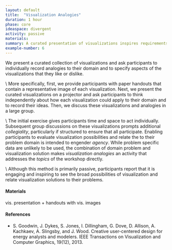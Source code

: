 ```yaml
---
layout: default
title:  "Visualization Analogies"
duration: 1 hour
phase: core
ideaspace: divergent
activity: passive
materials:
summary: A curated presentation of visualizations inspires requirements-by-example.
example-number: 6
---
```


We present a curated collection of visualizations and ask participants to individually record analogies to their domain and to specify aspects of the visualizations that they like or dislike.

\\
More specifically, first, we provide participants with paper handouts that contain a representative image of each visualization. Next, we present the curated visualizations on a projector and ask participants to think independently about how each visualization could apply to their domain and to record their ideas. Then, we discuss these visualizations and analogies in a large group.

\\
The initial exercise gives participants time and space to act individually. Subsequent group discussions on these visualizations prompts additional _collegiality_, particularly if structured to ensure that all participate. Enabling participants to evaluate visualization possibilities and relate the to their problem domain is intended to engender _agency_. While problem specific data are unlikely to be used, the combination of domain problem and visualization solution makes _visualization analogies_ an activity that addresses the _topics_ of the workshop directly.

\\
Although this method is primarily passive, participants report that it is engaging and inspiring to see the broad possibilities of visualization and relate visualization solutions to their problems.

#### Materials
vis. presentation + handouts with vis. images

#### References
- S. Goodwin, J. Dykes, S. Jones, I. Dillingham, G. Dove, D. Allison, A. Kachkaev, A. Slingsby, and J. Wood. Creative user-centered design for energy analysts and modelers. IEEE Transactions on Visualization and Computer Graphics, 19(12), 2013.
<!-- *Adaptations* -->
<!-- There is plenty of scope for structured collection of likes, dislikes and analogies. E.g. Likes on pink PostIts, dislikes on green PostIts, analogies written under the image of the graphic that has been provided - with a description? -->
